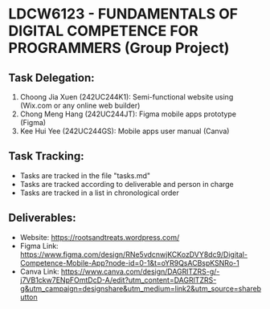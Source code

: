 # LDCW6123 - FUNDAMENTALS OF DIGITAL COMPETENCE FOR PROGRAMMERS (Group Project)


## Task Delegation:
<ol>
    <li>Choong Jia Xuen (242UC244K1): Semi-functional website using (Wix.com or any online web builder)</li>
    <li>Chong Meng Hang (242UC244JT): Figma mobile apps prototype (Figma)</li>
    <li>Kee Hui Yee (242UC244GS): Mobile apps user manual (Canva)</li>
</ol>        

## Task Tracking:
<ul>
    <li>Tasks are tracked in the file "tasks.md"</li>
    <li>Tasks are tracked according to deliverable and person in charge</li>
    <li>Tasks are tracked in a list in chronological order</li>
</ul>

## Deliverables:
<ul>
    <li> Website: <a href="https://rootsandtreats.wordpress.com/">https://rootsandtreats.wordpress.com/</a></li>
    <li> Figma Link: <a href="https://www.figma.com/design/RNe5vdcnwjKCKozDVY8dc9/Digital-Competence-Mobile-App?node-id=0-1&t=oYR9QsACBspKSNRo-1">https://www.figma.com/design/RNe5vdcnwjKCKozDVY8dc9/Digital-Competence-Mobile-App?node-id=0-1&t=oYR9QsACBspKSNRo-1</a></li>
    <li> Canva Link: <a href="https://www.canva.com/design/DAGRlTZRS-g/-j7VB1ckw7ENpFOmtDcD-A/edit?utm_content=DAGRlTZRS-g&utm_campaign=designshare&utm_medium=link2&utm_source=sharebutton">https://www.canva.com/design/DAGRlTZRS-g/-j7VB1ckw7ENpFOmtDcD-A/edit?utm_content=DAGRlTZRS-g&utm_campaign=designshare&utm_medium=link2&utm_source=sharebutton</a></li>
</ul>

